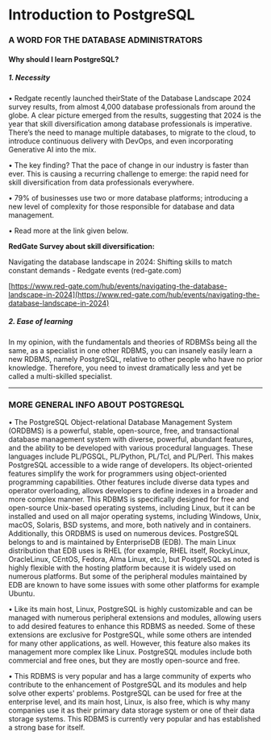 # Introduction to PostgreSQL


### A WORD FOR THE DATABASE ADMINISTRATORS

#### Why should I learn PostgreSQL?

##### 1. Necessity

• Redgate recently launched theirState of the Database Landscape 2024 survey results, from almost 4,000 database professionals from around the globe. A clear picture emerged from the results, suggesting that 2024 is the year that skill diversification among database professionals is imperative. There’s the need to manage multiple databases, to migrate to the cloud, to introduce continuous delivery with DevOps, and even incorporating Generative AI into the mix.


• The key finding? That the pace of change in our industry is faster than ever. This is causing a recurring challenge to emerge: the rapid need for skill diversification from data professionals everywhere.


• 79% of businesses use two or more database platforms; introducing a new level of complexity for those responsible for database and data management.


• Read more at the link given below.


**RedGate Survey about skill diversification:**


Navigating the database landscape in 2024: Shifting skills to match constant demands - Redgate events (red-gate.com)


[https://www.red-gate.com/hub/events/navigating-the-database-landscape-in-2024](https://www.red-gate.com/hub/events/navigating-the-database-landscape-in-2024)


##### 2. Ease of learning

In my opinion, with the fundamentals and theories of RDBMSs being all the same, as a specialist in one other RDBMS,
 you can insanely easily learn a new RDBMS, namely PostgreSQL, relative to other people who have no prior knowledge.
 Therefore, you need to invest dramatically less and yet be called a multi-skilled specialist.

---



### MORE GENERAL INFO ABOUT POSTGRESQL

• The PostgreSQL Object-relational Database Management System (ORDBMS) is a powerful, stable, open-source, free, and transactional database management system with diverse, powerful, abundant features, and the ability to be developed with various procedural languages. These languages include PL/PGSQL, PL/Python, PL/Tcl, and PL/Perl. This makes PostgreSQL accessible to a wide range of developers. Its object-oriented features simplify the work for programmers using object-oriented programming capabilities. Other features include diverse data types and operator overloading, allows developers to define indexes in a broader and more complex manner. This RDBMS is specifically designed for free and open-source Unix-based operating systems, including Linux, but it can be installed and used on all major operating systems, including Windows, Unix, macOS, Solaris, BSD systems, and more, both natively and in containers. Additionally, this ORDBMS is used on numerous devices. PostgreSQL belongs to and is maintained by EnterpriseDB (EDB). The main Linux distribution that EDB uses is RHEL (for example, RHEL itself, RockyLinux, OracleLinux, CEntOS, Fedora, Alma Linux, etc.), but PostgreSQL as noted is highly flexible with the hosting platform because it is widely used on numerous platforms. But some of the peripheral modules maintained by EDB are known to have some issues with some other platforms for example Ubuntu.

• Like its main host, Linux, PostgreSQL is highly customizable and can be managed with numerous peripheral extensions and modules, allowing users to add desired features to enhance this RDBMS as needed. Some of these extensions are exclusive for PostgreSQL, while some others are intended for many other applications, as well. However, this feature also makes its management more complex like Linux. PostgreSQL modules include both commercial and free ones, but they are mostly open-source and free.



• This RDBMS is very popular and has a large community of experts who contribute to the enhancement of PostgreSQL and its modules and help solve other experts' problems. PostgreSQL can be used for free at the enterprise level, and its main host, Linux, is also free, which is why many companies use it as their primary data storage system or one of their data storage systems. This RDBMS is currently very popular and has established a strong base for itself.
